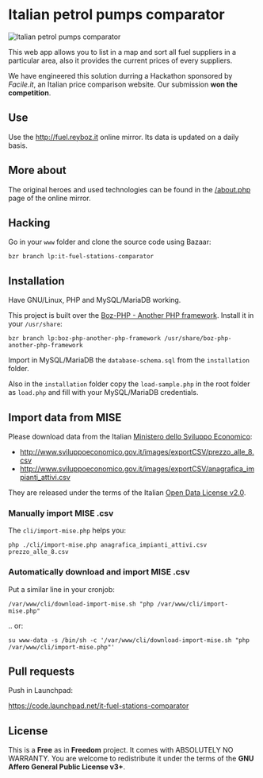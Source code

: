 # Italian petrol pumps comparator
![Italian petrol pumps comparator](http://fuel.reyboz.it/images/fuel-64px.png)

This web app allows you to list in a map and sort all fuel suppliers in a particular area, also it provides the current prices of every suppliers.

We have engineered this solution durring a Hackathon sponsored by *Facile.it*, an Italian price comparison website. Our submission **won the competition**.

## Use
Use the http://fuel.reyboz.it online mirror. Its data is updated on a daily basis.

## More about
The original heroes and used technologies can be found in the [/about.php](http://fuel.reyboz.it/about.php) page of the online mirror.

## Hacking
Go in your `www` folder and clone the source code using Bazaar:

    bzr branch lp:it-fuel-stations-comparator

## Installation
Have GNU/Linux, PHP and MySQL/MariaDB working.

This project is built over the [Boz-PHP - Another PHP framework](https://github.com/valerio-bozzolan/boz-php-another-php-framework). Install it in your `/usr/share`:

    bzr branch lp:boz-php-another-php-framework /usr/share/boz-php-another-php-framework

Import in MySQL/MariaDB the `database-schema.sql` from the `installation` folder.

Also in the `installation` folder copy the `load-sample.php` in the root folder as `load.php` and fill with your MySQL/MariaDB credentials.

## Import data from MISE
Please download data from the Italian [Ministero dello Sviluppo Economico](http://www.sviluppoeconomico.gov.it/index.php/it/open-data/elenco-dataset/2032336-carburanti-prezzi-praticati-e-anagrafica-degli-impianti):
 * http://www.sviluppoeconomico.gov.it/images/exportCSV/prezzo_alle_8.csv
 * http://www.sviluppoeconomico.gov.it/images/exportCSV/anagrafica_impianti_attivi.csv

They are released under the terms of the Italian [Open Data License v2.0](http://www.dati.gov.it/iodl/2.0/).

### Manually import MISE .csv
The `cli/import-mise.php` helps you:

    php ./cli/import-mise.php anagrafica_impianti_attivi.csv prezzo_alle_8.csv

### Automatically download and import MISE .csv
Put a similar line in your cronjob:

    /var/www/cli/download-import-mise.sh "php /var/www/cli/import-mise.php"

.. or:

    su www-data -s /bin/sh -c '/var/www/cli/download-import-mise.sh "php /var/www/cli/import-mise.php"'

## Pull requests
Push in Launchpad:

https://code.launchpad.net/it-fuel-stations-comparator

## License
This is a **Free** as in **Freedom** project. It comes with ABSOLUTELY NO WARRANTY. You are welcome to redistribute it under the terms of the **GNU Affero General Public License v3+**.
